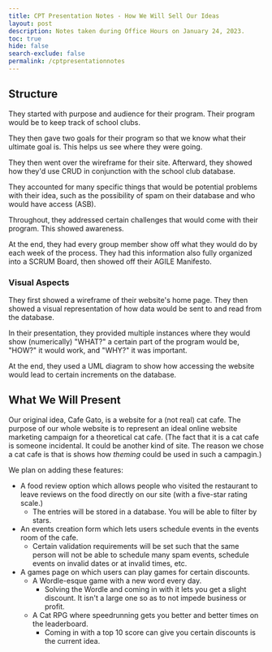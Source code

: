 ```yaml
---
title: CPT Presentation Notes - How We Will Sell Our Ideas
layout: post
description: Notes taken during Office Hours on January 24, 2023.
toc: true
hide: false
search-exclude: false
permalink: /cptpresentationnotes
---
```


## Structure

They started with purpose and audience for their program. Their program would be to keep track of school clubs.

They then gave two goals for their program so that we know what their ultimate goal is. This helps us see where they were going.

They then went over the wireframe for their site. Afterward, they showed how they'd use CRUD in conjunction with the school club database.

They accounted for many specific things that would be potential problems with their idea, such as the possibility of spam on their database and who would have access (ASB).

Throughout, they addressed certain challenges that would come with their program. This showed awareness.

At the end, they had every group member show off what they would do by each week of the process. They had this information also fully organized into a SCRUM Board, then showed off their AGILE Manifesto.

### Visual Aspects

They first showed a wireframe of their website's home page. They then showed a visual representation of how data would be sent to and read from the database.

In their presentation, they provided multiple instances where they would show (numerically) "WHAT?" a certain part of the program would be, "HOW?" it would work, and "WHY?" it was important.

At the end, they used a UML diagram to show how accessing the website would lead to certain increments on the database.

## What We Will Present

Our original idea, Cafe Gato, is a website for a (not real) cat cafe. The purpose of our whole website is to represent an ideal online website marketing campaign for a theoretical cat cafe. (The fact that it is a cat cafe is someone incidental. It could be another kind of site. The reason we chose a cat cafe is that is shows how *theming* could be used in such a campagin.)

We plan on adding these features:
- A food review option which allows people who visited the restaurant to leave reviews on the food directly on our site (with a five-star rating scale.)
    - The entries will be stored in a database. You will be able to filter by stars.
- An events creation form which lets users schedule events in the events room of the cafe.
    - Certain validation requirements will be set such that the same person will not be able to schedule many spam events, schedule events on invalid dates or at invalid times, etc.
- A games page on which users can play games for certain discounts.
    - A Wordle-esque game with a new word every day.
        - Solving the Wordle and coming in with it lets you get a slight discount. It isn't a large one so as to not impede business or profit.
    - A Cat RPG where speedrunning gets you better and better times on the leaderboard.
        - Coming in with a top 10 score can give you certain discounts is the current idea.